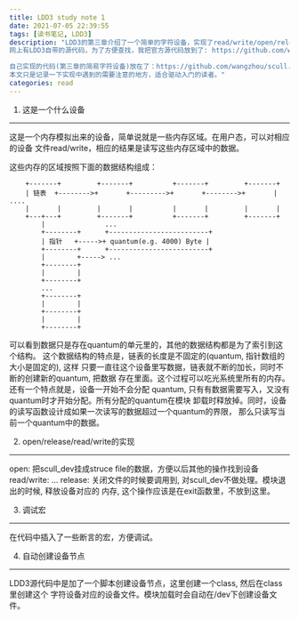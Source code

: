 ```yaml
---
title: LDD3 study note 1
date: 2021-07-05 22:39:55
tags: [读书笔记, LDD3]
description: "LDD3的第三章介绍了一个简单的字符设备，实现了read/write/open/release等回调函数。
网上有LDD3自带的源代码，为了方便查找，我把官方源代码放到了: https://github.com/wangzhou/ldd3.git

自己实现的代码(第三章的简易字符设备)放在了：https://github.com/wangzhou/scull.git
本文只是记录一下实现中遇到的需要注意的地方，适合驱动入门的读者。"
categories: read
---
```


1. 这是一个什么设备
-------------------

这是一个内存模拟出来的设备，简单说就是一些内存区域。在用户态，可以对相应的设备
文件read/write，相应的结果是读写这些内存区域中的数据。

这些内存的区域按照下面的数据结构组成：
```
    +-------+         +-------+          +-------+         +-------+   
    | 链表  +-------->+       +--------->+       +-------->+       |   ....
    |       |         |       |          |       |         |       |
    +---+---+         +-------+          +-------+         +-------+
        |               ...                                            
        +--------+      +-------------------------+                 
        | 指针   +----->+ quantum(e.g. 4000) Byte |
        +--------+      +-------------------------+
        |        +-----> ...                                            
        +--------+                                                  
        |        |                                                  
        +--------+                                                  
        ...                                                 
        +--------+                                                  
        |        |                                                  
        +--------+                                                  
        |        |                                                  
        +--------+                                                  
```
可以看到数据只是存在quantum的单元里的，其他的数据结构都是为了索引到这个结构。
这个数据结构的特点是，链表的长度是不固定的(quantum, 指针数组的大小是固定的), 这样
只要一直往这个设备里写数据，链表就不断的加长，同时不断的创建新的quantum, 把数据
存在里面。这个过程可以吃光系统里所有的内存。还有一个特点就是，设备一开始不会分配
quantum, 只有有数据需要写入，又没有quantum时才开始分配。所有分配的quantum在模块
卸载时释放掉。同时，设备的读写函数设计成如果一次读写的数据超过一个quantum的界限，
那么只读写当前一个quantum中的数据。

2. open/release/read/write的实现
--------------------------------
open: 把scull_dev挂成struce file的数据，方便以后其他的操作找到设备
read/write: ...
release: 关闭文件的时候要调用到, 对scull_dev不做处理。模块退出的时候, 释放设备对应的
         内存, 这个操作应该是在exit函数里，不放到这里。

3. 调试宏
---------
在代码中插入了一些断言的宏，方便调试。


4. 自动创建设备节点
-------------------
LDD3源代码中是加了一个脚本创建设备节点，这里创建一个class, 然后在class里创建这个
字符设备对应的设备文件。模块加载时会自动在/dev下创建设备文件。
